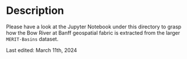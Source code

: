 # Description

Please have a look at the Jupyter Notebook under this directory to grasp
how the Bow River at Banff geospatial fabric is extracted from the larger
`MERIT-Basins` dataset.


Last edited: March 11th, 2024
